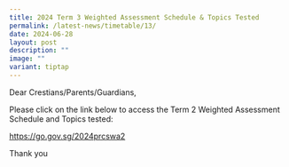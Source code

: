 ```yaml
---
title: 2024 Term 3 Weighted Assessment Schedule & Topics Tested
permalink: /latest-news/timetable/13/
date: 2024-06-28
layout: post
description: ""
image: ""
variant: tiptap
---
```

<p>Dear Crestians/Parents/Guardians,</p>
<p>Please click on the link below to access the Term 2 Weighted Assessment
Schedule and Topics tested:</p>
<p><a href="https://go.gov.sg/2024prcswa2" rel="noopener noreferrer nofollow" target="_blank">https://go.gov.sg/2024prcswa2</a>
</p>
<p></p>
<p>Thank you</p>